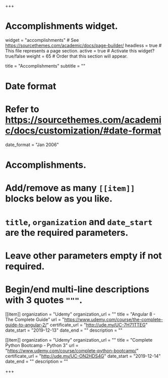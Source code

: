 +++
# Accomplishments widget.
widget = "accomplishments"  # See https://sourcethemes.com/academic/docs/page-builder/
headless = true  # This file represents a page section.
active = true  # Activate this widget? true/false
weight = 65  # Order that this section will appear.

title = "Accomplish&shy;ments"
subtitle = ""

# Date format
#   Refer to https://sourcethemes.com/academic/docs/customization/#date-format
date_format = "Jan 2006"

# Accomplishments.
#   Add/remove as many `[[item]]` blocks below as you like.
#   `title`, `organization` and `date_start` are the required parameters.
#   Leave other parameters empty if not required.
#   Begin/end multi-line descriptions with 3 quotes `"""`.

[[item]]
  organization = "Udemy"
  organization_url = ""
  title = "Angular 8 - The Complete Guide"
  url = "https://www.udemy.com/course/the-complete-guide-to-angular-2/"
  certificate_url = "http://ude.my/UC-7H71TTEG"
  date_start = "2019-12-13"
  date_end = ""
  description = ""
  
[[item]]
  organization = "Udemy"
  organization_url = ""
  title = "Complete Python Bootcamp - Python 3"
  url = "https://www.udemy.com/course/complete-python-bootcamp/"
  certificate_url = "http://ude.my/UC-ON2HDS4G"
  date_start = "2019-12-14"
  date_end = ""
  description = ""

+++

